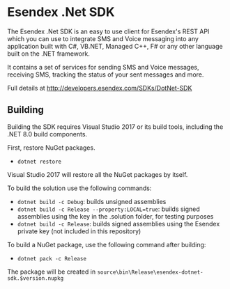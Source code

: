 Esendex .Net SDK
================

The Esendex .Net SDK is an easy to use client for Esendex's REST API which you can use to integrate SMS and Voice messaging into any application built with C#, VB.NET, Managed C++, F# or any other language built on the .NET framework. 

It contains a set of services for sending SMS and Voice messages, receiving SMS, tracking the status of your sent messages and more.

Full details at http://developers.esendex.com/SDKs/DotNet-SDK


## Building

Building the SDK requires Visual Studio 2017 or its build tools, including the .NET 8.0 build components.

First, restore NuGet packages.

- `dotnet restore`

Visual Studio 2017 will restore all the NuGet packages by itself.

To build the solution use the following commands:

- `dotnet build -c Debug`: builds unsigned assemblies
- `dotnet build -c Release --property:LOCAL=true`: builds signed assemblies using the key in the .solution folder, for testing purposes
- `dotnet build -c Release`: builds signed assemblies using the Esendex private key (not included in this repository)

To build a NuGet package, use the following command after building:

- `dotnet pack -c Release`

The package will be created in `source\bin\Release\esendex-dotnet-sdk.$version.nupkg`
